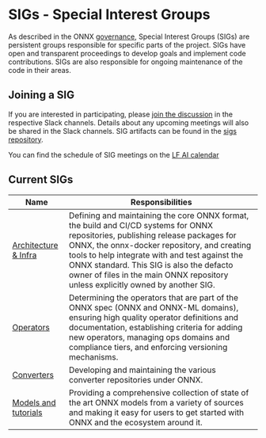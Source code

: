 <!--- SPDX-License-Identifier: Apache-2.0 -->

# SIGs - Special Interest Groups

As described in the ONNX [governance](/community/readme.md#sig---special-interest-groups), Special Interest Groups (SIGs) are persistent groups responsible for specific parts of the project. SIGs have open and transparent proceedings to develop goals and implement code contributions. SIGs are also responsible for ongoing maintenance of the code in their areas.

## Joining a SIG

If you are interested in participating, please [join the discussion](https://slack.lfai.foundation/) in the respective Slack channels. Details about any upcoming meetings will also be shared in the Slack channels. SIG artifacts can be found in the [sigs repository](https://github.com/onnx/sigs).

You can find the schedule of SIG meetings on the [LF AI calendar](https://wiki.lfai.foundation/pages/viewpage.action?pageId=18481196)

## Current SIGs

| Name | Responsibilities |
| ---- | ---------------- |
| [Architecture & Infra](https://lfaifoundation.slack.com/archives/C018Y2QG7V2) | Defining and maintaining the core ONNX format, the build and CI/CD systems for ONNX repositories, publishing release packages for ONNX, the onnx-docker repository, and creating tools to help integrate with and test against the ONNX standard. This SIG is also the defacto owner of files in the main ONNX repository unless explicitly owned by another SIG. |
| [Operators](https://lfaifoundation.slack.com/archives/C018Y2RAY4C) | Determining the operators that are part of the ONNX spec (ONNX and ONNX-ML domains), ensuring high quality operator definitions and documentation, establishing criteria for adding new operators, managing ops domains and compliance tiers, and enforcing versioning mechanisms. |
| [Converters](https://lfaifoundation.slack.com/archives/C0171FSKZBN) | Developing and maintaining the various converter repositories under ONNX. |
| [Models and tutorials](https://lfaifoundation.slack.com/archives/C018RE2BRBL) | Providing a comprehensive collection of state of the art ONNX models from a variety of sources and making it easy for users to get started with ONNX and the ecosystem around it. |
